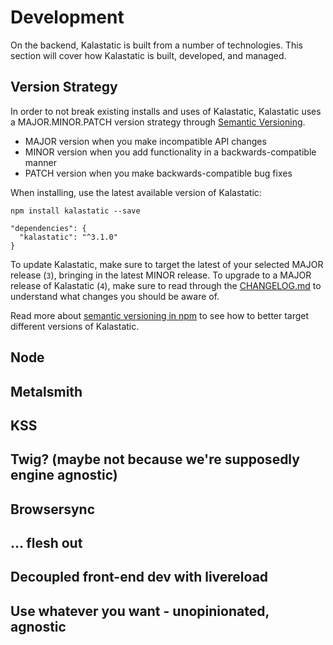 # Development

On the backend, Kalastatic is built from a number of technologies. This section will cover how Kalastatic is built, developed, and managed.

## Version Strategy

In order to not break existing installs and uses of Kalastatic, Kalastatic uses a MAJOR.MINOR.PATCH version strategy through [Semantic Versioning](http://semver.org).

- MAJOR version when you make incompatible API changes
- MINOR version when you add functionality in a backwards-compatible manner
- PATCH version when you make backwards-compatible bug fixes

When installing, use the latest available version of Kalastatic:

```
npm install kalastatic --save
```

```
"dependencies": {
  "kalastatic": "^3.1.0"
}
```

To update Kalastatic, make sure to target the latest of your selected MAJOR release (`3`), bringing in the latest MINOR release. To upgrade to a MAJOR release of Kalastatic (`4`), make sure to read through the [CHANGELOG.md](https://github.com/kalamuna/kalastatic/blob/master/CHANGELOG.md) to understand what changes you should be aware of.

Read more about [semantic versioning in npm](https://docs.npmjs.com/getting-started/semantic-versioning) to see how to better target different versions of Kalastatic.

## Node
## Metalsmith
## KSS
## Twig? (maybe not because we're supposedly engine agnostic)
## Browsersync
## … flesh out
## Decoupled front-end dev with livereload
## Use whatever you want - unopinionated, agnostic
